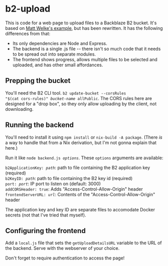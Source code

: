 b2-upload
=====

This is code for a web page to upload files to a Backblaze B2 bucket.  It's based on [Matt Welke's example](https://github.com/mattwelke/upload-file-to-backblaze-b2-from-browser-example), but has been rewritten.  It has the following differences from that:

- Its only dependencies are Node and Express.
- The backend is a single .js file -- there isn't so much code that it needs to be spread out into separate modules.
- The frontend shows progress, allows multiple files to be selected and uploaded, and has other small affordances.

Prepping the bucket
-----

You'll need the B2 CLI tool.  <code>b2 update-bucket --corsRules "$(cat cors-rules)" <i>bucket-name</i> allPublic</code>.  The CORS rules here are designed for a "drop box", so they only allow uploading by the client, not downloading.

Running the backend
-----

You'll need to install it using `npm install` or `nix-build -A package`.  (There *is* a way to handle that from a Nix derivation, but I'm not gonna explain that here.)

Run it like <code>node backend.js <i>options</i></code>.  These `options` arguments are available:

<code>b2ApplicationKey: <i>path</i></code>: path to file containing the B2 application key (required)  
<code>b2KeyID: <i>path</i></code>: path to file containing the B2 key id (required)  
<code>port: <i>port</i></code>: IP port to listen on (default: 3000)  
<code>addCORSHeader: true</code>: Adds "Access-Control-Allow-Origin" header  
<code>frontendServerURL: <i>url</i></code>: Contents of the "Access-Control-Allow-Origin" header

The application key and key ID are separate files to accomodate Docker secrets (not that I've tried that myself).

Configuring the frontend
-----

Add a `local.js` file that sets the `getUploadDetailsURL` variable to the URL of the backend.  Serve with the webserver of your choice.

Don't forget to require authentication to access the page!


